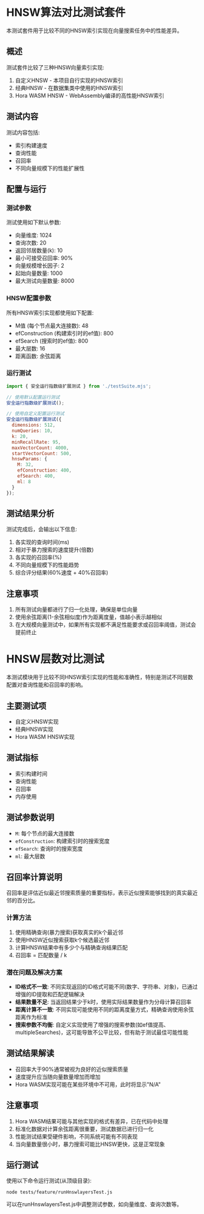 # HNSW算法对比测试套件

本测试套件用于比较不同的HNSW索引实现在向量搜索任务中的性能差异。

## 概述

测试套件比较了三种HNSW向量索引实现:
1. 自定义HNSW - 本项目自行实现的HNSW索引
2. 经典HNSW - 在数据集类中使用的HNSW索引
3. Hora WASM HNSW - WebAssembly编译的高性能HNSW索引

## 测试内容

测试内容包括:
- 索引构建速度
- 查询性能
- 召回率
- 不同向量规模下的性能扩展性

## 配置与运行

### 测试参数

测试使用如下默认参数:
- 向量维度: 1024
- 查询次数: 20
- 返回邻居数量(k): 10
- 最小可接受召回率: 90%
- 向量规模增长因子: 2
- 起始向量数量: 1000
- 最大测试向量数量: 8000

### HNSW配置参数

所有HNSW索引实现都使用如下配置:
- M值 (每个节点最大连接数): 48
- efConstruction (构建索引时的ef值): 800
- efSearch (搜索时的ef值): 800
- 最大层数: 16
- 距离函数: 余弦距离

### 运行测试

```javascript
import { 安全运行指数级扩展测试 } from './testSuite.mjs';

// 使用默认配置运行测试
安全运行指数级扩展测试();

// 使用自定义配置运行测试
安全运行指数级扩展测试({
  dimensions: 512,
  numQueries: 10,
  k: 20,
  minRecallRate: 95,
  maxVectorCount: 4000,
  startVectorCount: 500,
  hnswParams: {
    M: 32,
    efConstruction: 400,
    efSearch: 400,
    ml: 8
  }
});
```

## 测试结果分析

测试完成后，会输出以下信息:
1. 各实现的查询时间(ms)
2. 相对于暴力搜索的速度提升(倍数)
3. 各实现的召回率(%)
4. 不同向量规模下的性能趋势
5. 综合评分结果(60%速度 + 40%召回率)

## 注意事项

1. 所有测试向量都进行了归一化处理，确保是单位向量
2. 使用余弦距离(1-余弦相似度)作为距离度量，值越小表示越相似
3. 在大规模向量测试中，如果所有实现都不满足性能要求或召回率阈值，测试会提前终止 

# HNSW层数对比测试

本测试模块用于比较不同HNSW索引实现的性能和准确性，特别是测试不同层数配置对查询性能和召回率的影响。

## 主要测试项

- 自定义HNSW实现
- 经典HNSW实现
- Hora WASM HNSW实现

## 测试指标

- 索引构建时间
- 查询性能
- 召回率
- 内存使用

## 测试参数说明

- `M`: 每个节点的最大连接数
- `efConstruction`: 构建索引时的搜索宽度
- `efSearch`: 查询时的搜索宽度
- `ml`: 最大层数

## 召回率计算说明

召回率是评估近似最近邻搜索质量的重要指标，表示近似搜索能够找到的真实最近邻的百分比。

### 计算方法

1. 使用精确查询(暴力搜索)获取真实的k个最近邻
2. 使用HNSW近似搜索获取k个候选最近邻
3. 计算HNSW结果中有多少个与精确查询结果匹配
4. 召回率 = 匹配数量 / k

### 潜在问题及解决方案

- **ID格式不一致**: 不同实现返回的ID格式可能不同(数字、字符串、对象)，已通过增强的ID提取和匹配逻辑解决
- **结果数量不足**: 当返回结果少于k时，使用实际结果数量作为分母计算召回率
- **距离计算不一致**: 不同实现可能使用不同的距离度量方式，精确查询使用余弦距离作为标准
- **搜索参数不均衡**: 自定义实现使用了增强的搜索参数(如ef值提高、multipleSearches)，这可能导致不公平比较，但有助于测试最佳可能性能

## 测试结果解读

- 召回率大于90%通常被视为良好的近似搜索质量
- 速度提升应当随向量数量增加而增加
- Hora WASM实现可能在某些环境中不可用，此时将显示"N/A"

## 注意事项

1. Hora WASM结果可能与其他实现的格式有差异，已在代码中处理
2. 标准化数据对计算余弦距离很重要，测试数据已进行归一化
3. 性能测试结果受硬件影响，不同系统可能有不同表现
4. 当向量数量很小时，暴力搜索可能比HNSW更快，这是正常现象

## 运行测试

使用以下命令运行测试(从顶级目录):

```
node tests/feature/runHnswlayersTest.js
```

可以在runHnswlayersTest.js中调整测试参数，如向量维度、查询次数等。 